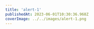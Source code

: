 ```yaml
---
title: 'alert-1'
publishedAt: 2023-06-01T10:30:36.968Z
coverImage: ../../images/alert-1.png
---
```

